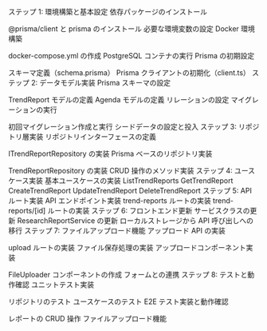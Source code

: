 ステップ 1: 環境構築と基本設定
依存パッケージのインストール

@prisma/client と prisma のインストール
必要な環境変数の設定
Docker 環境構築

docker-compose.yml の作成
PostgreSQL コンテナの実行
Prisma の初期設定

スキーマ定義（schema.prisma）
Prisma クライアントの初期化（client.ts）
ステップ 2: データモデル実装
Prisma スキーマの設定

TrendReport モデルの定義
Agenda モデルの定義
リレーションの設定
マイグレーションの実行

初回マイグレーション作成と実行
シードデータの設定と投入
ステップ 3: リポジトリ層実装
リポジトリインターフェースの定義

ITrendReportRepository の実装
Prisma ベースのリポジトリ実装

TrendReportRepository の実装
CRUD 操作のメソッド実装
ステップ 4: ユースケース実装
基本ユースケースの実装
ListTrendReports
GetTrendReport
CreateTrendReport
UpdateTrendReport
DeleteTrendReport
ステップ 5: API ルート実装
API エンドポイント実装
trend-reports ルートの実装
trend-reports/[id] ルートの実装
ステップ 6: フロントエンド更新
サービスクラスの更新
ResearchReportService の更新
ローカルストレージから API 呼び出しへの移行
ステップ 7: ファイルアップロード機能
アップロード API の実装

upload ルートの実装
ファイル保存処理の実装
アップロードコンポーネント実装

FileUploader コンポーネントの作成
フォームとの連携
ステップ 8: テストと動作確認
ユニットテスト実装

リポジトリのテスト
ユースケースのテスト
E2E テスト実装と動作確認

レポートの CRUD 操作
ファイルアップロード機能
